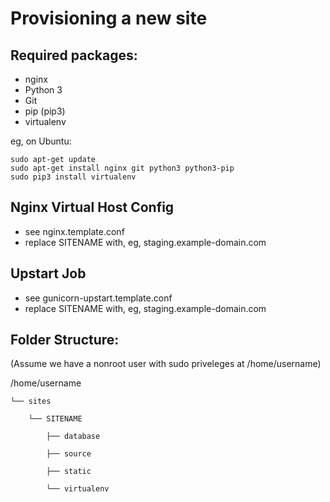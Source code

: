 Provisioning a new site
=======================

## Required packages:

 * nginx
 * Python 3
 * Git
 * pip (pip3)
 * virtualenv

eg, on Ubuntu:
    
    sudo apt-get update
    sudo apt-get install nginx git python3 python3-pip
    sudo pip3 install virtualenv

## Nginx Virtual Host Config

 * see nginx.template.conf
 * replace SITENAME with, eg, staging.example-domain.com

## Upstart Job

 * see gunicorn-upstart.template.conf
 * replace SITENAME with, eg, staging.example-domain.com

## Folder Structure:

(Assume we have a nonroot user with sudo priveleges at /home/username)


/home/username

    └── sites

        └── SITENAME

            ├── database

            ├── source

            ├── static

            └── virtualenv

